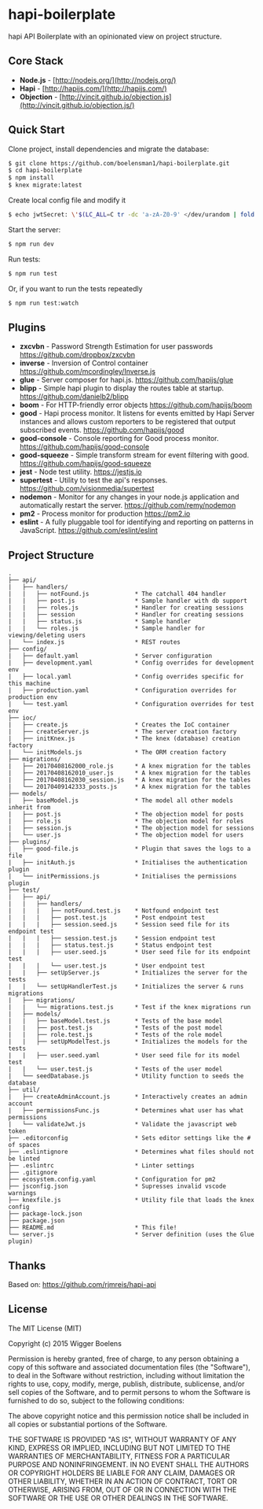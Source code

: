 # hapi-boilerplate
hapi API Boilerplate with an opinionated view on project structure.

## Core Stack

- **Node.js** - [http://nodejs.org/](http://nodejs.org/)
- **Hapi** - [http://hapijs.com/](http://hapijs.com/)
- **Objection** - [http://vincit.github.io/objection.js](http://vincit.github.io/objection.js/)

## Quick Start

Clone project, install dependencies and migrate the database:
```bash
$ git clone https://github.com/boelensman1/hapi-boilerplate.git
$ cd hapi-boilerplate
$ npm install
$ knex migrate:latest
```

Create local config file and modify it
```bash
$ echo jwtSecret: \'$(LC_ALL=C tr -dc 'a-zA-Z0-9' </dev/urandom | fold -w 32 | head -n 1)\' > config/local.yaml
```

Start the server:
```bash
$ npm run dev
```

Run tests:
```bash
$ npm run test
```
Or, if you want to run the tests repeatedly
```bash
$ npm run test:watch
```

## Plugins
- **zxcvbn** - Password Strength Estimation for user passwords
https://github.com/dropbox/zxcvbn
- **inverse** - Inversion of Control container
https://github.com/mcordingley/Inverse.js
- **glue** - Server composer for hapi.js.
https://github.com/hapijs/glue
- **blipp** - Simple hapi plugin to display the routes table at startup.
https://github.com/danielb2/blipp
- **boom** - For HTTP-friendly error objects
https://github.com/hapijs/boom
- **good** - Hapi process monitor. It listens for events emitted by Hapi Server instances and allows custom reporters to be registered that output subscribed events.
https://github.com/hapijs/good
- **good-console** - Console reporting for Good process monitor.
https://github.com/hapijs/good-console
- **good-squeeze** - Simple transform stream for event filtering with good.
https://github.com/hapijs/good-squeeze
- **jest** - Node test utility.
    https://jestjs.io
- **supertest** - Utility to test the api's responses.
https://github.com/visionmedia/supertest
- **nodemon** - Monitor for any changes in your node.js application and automatically restart the server.
https://github.com/remy/nodemon
- **pm2** - Process monitor for production
https://pm2.io
- **eslint** - A fully pluggable tool for identifying and reporting on patterns in JavaScript.
https://github.com/eslint/eslint

## Project Structure
```
.
├── api/
|   ├── handlers/
|   |   ├── notFound.js             * The catchall 404 handler
|   |   ├── post.js                 * Sample handler with db support
|   |   ├── roles.js                * Handler for creating sessions
|   |   ├── session                 * Handler for creating sessions
|   |   ├── status.js               * Sample handler
|   |   └── roles.js                * Sample handler for viewing/deleting users
|   └── index.js                    * REST routes
├── config/
|   ├── default.yaml                * Server configuration
|   ├── development.yaml            * Config overrides for development env
|   ├── local.yaml                  * Config overrides specific for this machine
|   ├── production.yaml             * Configuration overrides for production env
|   └── test.yaml                   * Configuration overrides for test env
├── ioc/
|   ├── create.js                   * Creates the IoC container
|   ├── createServer.js             * The server creation factory
|   ├── initKnex.js                 * The knex (database) creation factory
|   └── initModels.js               * The ORM creation factory
├── migrations/
|   ├── 20170408162000_role.js      * A knex migration for the tables
|   ├── 20170408162010_user.js      * A knex migration for the tables
|   ├── 20170408162030_session.js   * A knex migration for the tables
|   └── 20170409142333_posts.js     * A knex migration for the tables
├── models/
|   ├── baseModel.js                * The model all other models inherit from
|   ├── post.js                     * The objection model for posts
|   ├── role.js                     * The objection model for roles
|   ├── session.js                  * The objection model for sessions
|   └── user.js                     * The objection model for users
├── plugins/
|   ├── good-file.js                * Plugin that saves the logs to a file
|   ├── initAuth.js                 * Initialises the authentication plugin
|   └── initPermissions.js          * Initialises the permissions plugin
├── test/
|   ├── api/
|   |   ├── handlers/
|   |   |   ├── notFound.test.js    * Notfound endpoint test
|   |   |   ├── post.test.js        * Post endpoint test
|   |   |   ├── session.seed.js     * Session seed file for its endpoint test
|   |   |   ├── session.test.js     * Session endpoint test
|   |   |   ├── status.test.js      * Status endpoint test
|   |   |   ├── user.seed.js        * User seed file for its endpoint test
|   |   |   └── user.test.js        * User endpoint test
|   |   ├── setUpServer.js          * Initializes the server for the tests
|   |   └── setUpHandlerTest.js     * Initializes the server & runs migrations
|   ├── migrations/
|   |   └── migrations.test.js      * Test if the knex migrations run
|   ├── models/
|   |   ├── baseModel.test.js       * Tests of the base model
|   |   ├── post.test.js            * Tests of the post model
|   |   ├── role.test.js            * Tests of the role model
|   |   ├── setUpModelTest.js       * Initializes the models for the tests
|   |   ├── user.seed.yaml          * User seed file for its model test
|   |   └── user.test.js            * Tests of the user model
|   └── seedDatabase.js             * Utility function to seeds the database
├── util/
|   ├── createAdminAccount.js       * Interactively creates an admin account
|   ├── permissionsFunc.js          * Determines what user has what permissions
|   └── validateJwt.js              * Validate the javascript web token
├── .editorconfig                   * Sets editor settings like the # of spaces
├── .eslintignore                   * Determines what files should not be linted
├── .eslintrc                       * Linter settings
├── .gitignore
├── ecosystem.config.yaml           * Configuration for pm2
├── jsconfig.json                   * Supresses invalid vscode warnings
├── knexfile.js                     * Utility file that loads the knex config
├── package-lock.json
├── package.json
├── README.md                       * This file!
└── server.js                       * Server definition (uses the Glue plugin)
```

## Thanks
Based on: https://github.com/rjmreis/hapi-api

## License
The MIT License (MIT)

Copyright (c) 2015 Wigger Boelens

Permission is hereby granted, free of charge, to any person obtaining a copy
of this software and associated documentation files (the "Software"), to deal
in the Software without restriction, including without limitation the rights
to use, copy, modify, merge, publish, distribute, sublicense, and/or sell
copies of the Software, and to permit persons to whom the Software is
furnished to do so, subject to the following conditions:

The above copyright notice and this permission notice shall be included in all
copies or substantial portions of the Software.

THE SOFTWARE IS PROVIDED "AS IS", WITHOUT WARRANTY OF ANY KIND, EXPRESS OR
IMPLIED, INCLUDING BUT NOT LIMITED TO THE WARRANTIES OF MERCHANTABILITY,
FITNESS FOR A PARTICULAR PURPOSE AND NONINFRINGEMENT. IN NO EVENT SHALL THE
AUTHORS OR COPYRIGHT HOLDERS BE LIABLE FOR ANY CLAIM, DAMAGES OR OTHER
LIABILITY, WHETHER IN AN ACTION OF CONTRACT, TORT OR OTHERWISE, ARISING FROM,
OUT OF OR IN CONNECTION WITH THE SOFTWARE OR THE USE OR OTHER DEALINGS IN THE
SOFTWARE.
